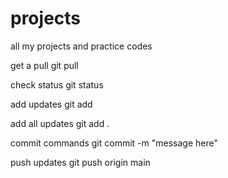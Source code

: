 # projects
all my projects and practice codes


get a pull
git pull

check status
git status

add updates
git add <folder name>

add all updates 
git add . 
  
commit commands
git commit -m "message here"

push updates
git push origin main
